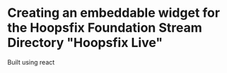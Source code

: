 # Creating an embeddable widget for the Hoopsfix Foundation Stream Directory "Hoopsfix Live"

Built using react

